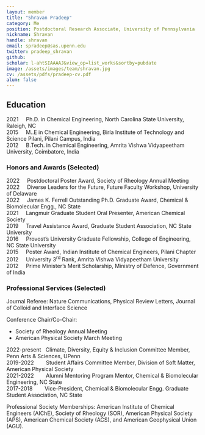 ```yaml
---
layout: member
title: "Shravan Pradeep"
category: Me
position: Postdoctoral Research Associate, University of Pennsylvania
nickname: Shravan
handle: shravan
email: spradeep@sas.upenn.edu
twitter: pradeep_shravan
github: 
scholar: l-ahtSIAAAAJ&view_op=list_works&sortby=pubdate
image: /assets/images/team/shravan.jpg
cv: /assets/pdfs/pradeep-cv.pdf
alum: false
---
```

## Education

2021 &nbsp; &nbsp; Ph.D. in Chemical Engineering, North Carolina State University, Raleigh, NC<br>
2015 &nbsp; &nbsp; M..E in Chemical Engineering, Birla Institute of Technology and Science Pilani, Pilani Campus, India<br>
2012 &nbsp; &nbsp; B.Tech. in Chemical Engineering, Amrita Vishwa Vidyapeetham University, Coimbatore, India

### Honors and Awards (Selected) 

2022 &nbsp; &nbsp; Postdoctoral Poster Award, Society of Rheology Annual Meeting<br>
2022 &nbsp; &nbsp; Diverse Leaders for the Future, Future Faculty Workshop, University of Delaware<br>
2022 &nbsp; &nbsp; James K. Ferrell Outstanding Ph.D. Graduate Award, Chemical & Biomolecular Engg., NC State<br>
2021 &nbsp; &nbsp; Langmuir Graduate Student Oral Presenter, American Chemical Society<br>
2019 &nbsp; &nbsp; Travel Assistance Award, Graduate Student Association, NC State University<br>
2016 &nbsp; &nbsp; Provost’s University Graduate Fellowship, College of Engineering, NC State University<br>
2015 &nbsp; &nbsp; Poster Award, Indian Institute of Chemical Engineers, Pilani Chapter<br>
2012 &nbsp; &nbsp; University 3<sup>rd</sup> Rank, Amrita Vishwa Vidyapeetham University<br>
2012 &nbsp; &nbsp; Prime Minister’s Merit Scholarship, Ministry of Defence, Government of India

### Professional Services (Selected)

Journal Referee: Nature Communications, Physical Review Letters, Journal of Colloid and Interface Science 

Conference Chair/Co-Chair: 
* Society of Rheology Annual Meeting
* American Physical Society March Meeting 

2022-present &nbsp; Climate, Diversity, Equity & Inclusion Committee Member, Penn Arts & Sciences, UPenn<br>
2019-2022 &nbsp; &nbsp; &nbsp; &nbsp;Student Affairs Committee Member, Division of Soft Matter, American Physical Society<br>
2021-2022 &nbsp; &nbsp; &nbsp; &nbsp;Alumni Mentoring Program Mentor, Chemical & Biomolecular Engineering, NC State<br>
2017-2018 &nbsp; &nbsp; &nbsp; &nbsp;Vice-President, Chemical & Biomolecular Engg. Graduate Student Association, NC State<br>

Professional Society Memberships: American Institute of Chemical Engineers (AIChE), Society of Rheology (SOR), American Physical Society (APS), American Chemical Society (ACS), and American Geophysical Union (AGU).

